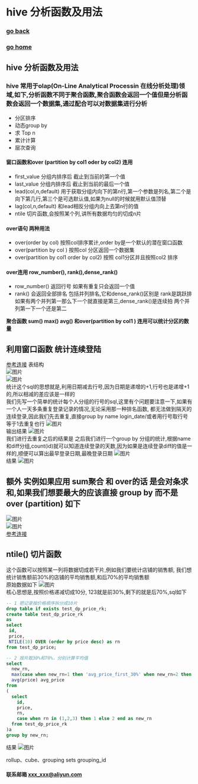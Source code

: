 # hive 分析函数及用法
### [go back](/x2q/hive/hive)      
### [go home](/x2q)     
 
## hive 分析函数及用法
### hive 常用于olap(On-Line Analytical Processin 在线分析处理)领域,如下,分析函数不同于聚合函数,聚合函数会返回一个值但是分析函数会返回一个数据集,通过配合可以对数据集进行分析  

+ 分区排序
+ 动态group by
+ 求 Top n
+ 累计计算
+ 层次查询
#### 窗口函数和over (partition by col1 oder by col2) 连用
+ first_value 分组内排序后 截止到当前的第一个值
+ last_value 分组内排序后 截止到当前的最后一个值
+ lead(col,n,default) 用于获取分组内向下的第n行,第一个参数是列名,第二个是向下第几行,第三个是可选默认值,如果为null的时候就用默认值顶替
+ lag(col,n,default) 和lead相反分组内向上去第n行的值   
+ ntile 切片函数,会按照某个列,讲所有数据均匀的切成n片
#### over语句 两种用法
+ over(order by col) 按照col排序累计,order by是一个默认的潜在窗口函数
+ over(partition by col ) 按照col 分区返回一个数据集
+ over(partition by col1 order by col2) 按照 col1分区并且按照col2 排序
#### over连用 row_number(), rank(),dense_rank()
+ row_number() 返回行号 如果有重复只会返回一个值
+ rank() 会返回全部排名 包括并列排名,它和dense_rank()区别是 rank是跳跃排 如果有两个并列第一那么下一个就直接是第三,dense_rank()是连续拍 两个并列第一下一个还是第二

**聚合函数 sum() max() avg() 和over(partition by col1 ) 连用可以统计分区的数量**

## 利用窗口函数 统计连续登陆
[参考连接](https://blog.csdn.net/TomAndersen/article/details/106432890)
表结构  
![图片](/static/img/get5.png)  
![图片](/static/img/get6.png)  
统计这个sql的思想就是,利用日期减去行号,因为日期是递增的+1,行号也是递增+1的,所以相减的差应该是一样的  
我们先写一个简单的统计每个人分组的行号的sql,这里有个问题要注意一下,如果有一个人一天多条重复登录记录的情况,无论采用那一种排名函数,
都无法做到隔天的连续登录,因此我们先去重复,直接group by name login_date/或者用行号取行号等于1去重复也行
![图片](/static/img/get1.png)  
输出结果
![图片](/static/img/get2.png)  
我们进行去重复之后的结果是
之后我们进行一个group by 分组的统计,根据name和diff分组,count(id)就可以知道连续登录的天数,因为如果是连续登录diff的值是一样的,顺便可以算出最早登录日期,最晚登录日期
![图片](/static/img/get3.png)  
结果
![图片](/static/img/get4.png)  
## 额外 实例如果应用 sum聚合 和 over的话 是会对条求和,如果我们想要最大的应该直接 group by 而不是 over (partition) 如下
![图片](/static/img/get7.png)  
![图片](/static/img/get8.png)  
[参考连接](https://blog.csdn.net/sherri_du/article/details/53312085)

## ntile() 切片函数
这个函数可以按照某一列将数据切成若干片,例如我们要统计店铺的销售额,
我们想统计销售额前30%的店铺的平均销售额,和后70%的平均销售额   
原始数据如下
![图片](/static/img/get9.png)  
核心思想是,按照价格递减切成10分, 123就是前30%,剩下的就是后70%,sql如下
```sql
-- 1 把记录按价格顺序拆分成10片
drop table if exists test_dp_price_rk;
create table test_dp_price_rk
as
select
 id,
 price,
 NTILE(10) OVER (order by price desc) as rn
from test_dp_price;

-- 2 按片取30%和70%，分别计算平均值
select
  new_rn,
  max(case when new_rn=1 then 'avg_price_first_30%' when new_rn=2 then 'avg_price_last_70%' end) as avg_price_name,
  avg(price) avg_price
from 
(
  select 
    id,
    price,
    rn,
    case when rn in (1,2,3) then 1 else 2 end as new_rn
  from test_dp_price_rk
)a
group by new_rn;
```
                                                          
                                                          
结果
![图片](/static/img/get10.png)        



rollup、cube、grouping sets  grouping_id        


#### 联系邮箱 xxx_xxx@aliyun.com


